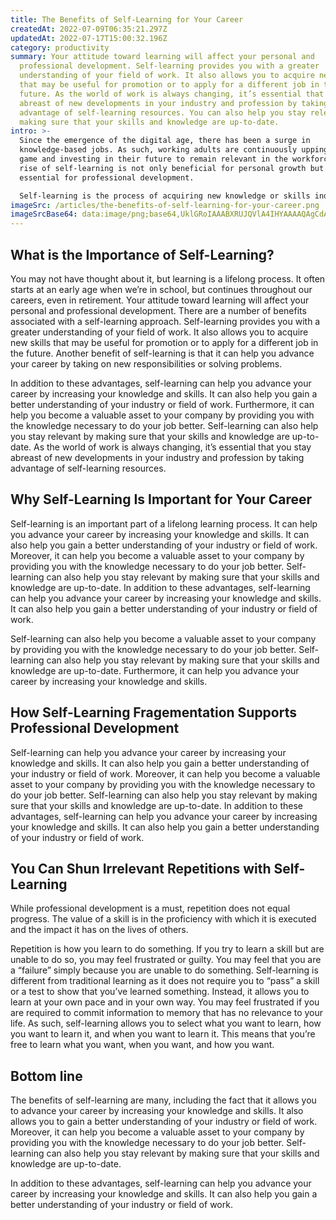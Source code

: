 ```yaml
---
title: The Benefits of Self-Learning for Your Career
createdAt: 2022-07-09T06:35:21.297Z
updatedAt: 2022-07-17T15:00:32.196Z
category: productivity
summary: Your attitude toward learning will affect your personal and
  professional development. Self-learning provides you with a greater
  understanding of your field of work. It also allows you to acquire new skills
  that may be useful for promotion or to apply for a different job in the
  future. As the world of work is always changing, it’s essential that you stay
  abreast of new developments in your industry and profession by taking
  advantage of self-learning resources. You can also help you stay relevant by
  making sure that your skills and knowledge are up-to-date.
intro: >-
  Since the emergence of the digital age, there has been a surge in
  knowledge-based jobs. As such, working adults are continuously upping their
  game and investing in their future to remain relevant in the workforce. The
  rise of self-learning is not only beneficial for personal growth but also
  essential for professional development. 

  Self-learning is the process of acquiring new knowledge or skills independently through books, online courses, and other resources that don’t require an instructor or tutor. This blog post will explore how you can leverage self-learning to improve your career prospects as well as why it’s important to invest in your own learning now and forevermore.
imageSrc: /articles/the-benefits-of-self-learning-for-your-career.png
imageSrcBase64: data:image/png;base64,UklGRoIAAABXRUJQVlA4IHYAAAAQAgCdASoKAAoAAUAmJbACdAEQUKG+jFfQAP7WK3DbS++fw9/3RbLy/wfG6KWeS/6whHyIMMskUf2Tn/UySdiQqMGO4FWmszZQXv4ASi/94qYyL9nNUn6MV0VI/lnT3//g1pTb+mTbDneF/9L2EQSSV5BpAAAA
---
```


## What is the Importance of Self-Learning?

You may not have thought about it, but learning is a lifelong process. It often starts at an early age when we’re in school, but continues throughout our careers, even in retirement. Your attitude toward learning will affect your personal and professional development. There are a number of benefits associated with a self-learning approach. Self-learning provides you with a greater understanding of your field of work. It also allows you to acquire new skills that may be useful for promotion or to apply for a different job in the future. Another benefit of self-learning is that it can help you advance your career by taking on new responsibilities or solving problems.

In addition to these advantages, self-learning can help you advance your career by increasing your knowledge and skills. It can also help you gain a better understanding of your industry or field of work. Furthermore, it can help you become a valuable asset to your company by providing you with the knowledge necessary to do your job better. Self-learning can also help you stay relevant by making sure that your skills and knowledge are up-to-date. As the world of work is always changing, it’s essential that you stay abreast of new developments in your industry and profession by taking advantage of self-learning resources.

## Why Self-Learning Is Important for Your Career

Self-learning is an important part of a lifelong learning process. It can help you advance your career by increasing your knowledge and skills. It can also help you gain a better understanding of your industry or field of work. Moreover, it can help you become a valuable asset to your company by providing you with the knowledge necessary to do your job better. Self-learning can also help you stay relevant by making sure that your skills and knowledge are up-to-date. In addition to these advantages, self-learning can help you advance your career by increasing your knowledge and skills. It can also help you gain a better understanding of your industry or field of work.

Self-learning can also help you become a valuable asset to your company by providing you with the knowledge necessary to do your job better. Self-learning can also help you stay relevant by making sure that your skills and knowledge are up-to-date. Furthermore, it can help you advance your career by increasing your knowledge and skills.

## How Self-Learning Fragementation Supports Professional Development

Self-learning can help you advance your career by increasing your knowledge and skills. It can also help you gain a better understanding of your industry or field of work. Moreover, it can help you become a valuable asset to your company by providing you with the knowledge necessary to do your job better. Self-learning can also help you stay relevant by making sure that your skills and knowledge are up-to-date. In addition to these advantages, self-learning can help you advance your career by increasing your knowledge and skills. It can also help you gain a better understanding of your industry or field of work.

## You Can Shun Irrelevant Repetitions with Self-Learning

While professional development is a must, repetition does not equal progress. The value of a skill is in the proficiency with which it is executed and the impact it has on the lives of others.

Repetition is how you learn to do something. If you try to learn a skill but are unable to do so, you may feel frustrated or guilty. You may feel that you are a “failure” simply because you are unable to do something. Self-learning is different from traditional learning as it does not require you to “pass” a skill or a test to show that you’ve learned something. Instead, it allows you to learn at your own pace and in your own way. You may feel frustrated if you are required to commit information to memory that has no relevance to your life. As such, self-learning allows you to select what you want to learn, how you want to learn it, and when you want to learn it. This means that you’re free to learn what you want, when you want, and how you want.

## Bottom line

The benefits of self-learning are many, including the fact that it allows you to advance your career by increasing your knowledge and skills. It also allows you to gain a better understanding of your industry or field of work. Moreover, it can help you become a valuable asset to your company by providing you with the knowledge necessary to do your job better. Self-learning can also help you stay relevant by making sure that your skills and knowledge are up-to-date.

In addition to these advantages, self-learning can help you advance your career by increasing your knowledge and skills. It can also help you gain a better understanding of your industry or field of work.

